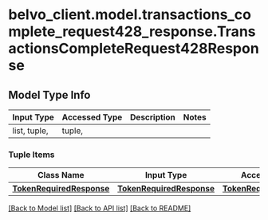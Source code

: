 # belvo_client.model.transactions_complete_request428_response.TransactionsCompleteRequest428Response

## Model Type Info
Input Type | Accessed Type | Description | Notes
------------ | ------------- | ------------- | -------------
list, tuple,  | tuple,  |  | 

### Tuple Items
Class Name | Input Type | Accessed Type | Description | Notes
------------- | ------------- | ------------- | ------------- | -------------
[**TokenRequiredResponse**](TokenRequiredResponse.md) | [**TokenRequiredResponse**](TokenRequiredResponse.md) | [**TokenRequiredResponse**](TokenRequiredResponse.md) |  | 

[[Back to Model list]](../../README.md#documentation-for-models) [[Back to API list]](../../README.md#documentation-for-api-endpoints) [[Back to README]](../../README.md)

